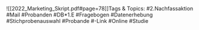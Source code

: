 
![[2022_Marketing_Skript.pdf#page=78]]Tags & Topics:
   #2.Nachfassaktion
   #Mail
   #Probanden
   #DB*1.E
   #Fragebogen
   #Datenerhebung
   #Stichprobenauswahl
   #Probande
   #-Link
   #Online
   #Studie